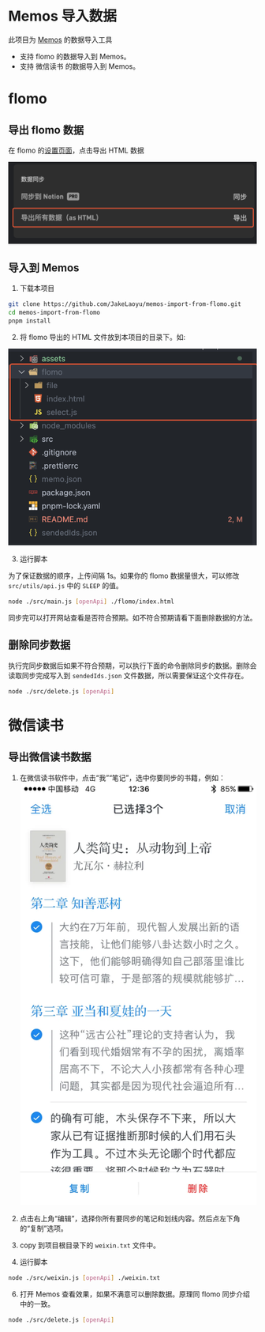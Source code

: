 # Memos 导入数据

此项目为 [Memos](https://github.com/usememos/memos) 的数据导入工具

- 支持 flomo 的数据导入到 Memos。
- 支持 微信读书 的数据导入到 Memos。

# flomo

## 导出 flomo 数据

在 flomo 的[设置页面](https://v.flomoapp.com/mine?source=account)，点击导出 HTML 数据

![](assets/SCR-20230211-tbm.png)

## 导入到 Memos

1. 下载本项目

```bash
git clone https://github.com/JakeLaoyu/memos-import-from-flomo.git
cd memos-import-from-flomo
pnpm install
```

2. 将 flomo 导出的 HTML 文件放到本项目的目录下。如: 

![](assets/SCR-20230211-tdr.png)

3. 运行脚本

为了保证数据的顺序，上传间隔 1s。如果你的 flomo 数据量很大，可以修改 `src/utils/api.js` 中的 `SLEEP` 的值。

```bash
node ./src/main.js [openApi] ./flomo/index.html
```

同步完可以打开网站查看是否符合预期。如不符合预期请看下面删除数据的方法。

## 删除同步数据

执行完同步数据后如果不符合预期，可以执行下面的命令删除同步的数据。删除会读取同步完成写入到 `sendedIds.json` 文件数据，所以需要保证这个文件存在。

```bash
node ./src/delete.js [openApi]
```

# 微信读书
## 导出微信读书数据

1. 在微信读书软件中，点击“我”“笔记”，选中你要同步的书籍，例如：
![](assets/v2-295a0ead6bb22aa51fc2c447cf24e082_1440w.webp)

2. 点击右上角“编辑”，选择你所有要同步的笔记和划线内容。然后点左下角的“复制”选项。
3. copy 到项目根目录下的 `weixin.txt` 文件中。
5. 运行脚本

```bash
node ./src/weixin.js [openApi] ./weixin.txt
```

6. 打开 Memos 查看效果，如果不满意可以删除数据。原理同 flomo 同步介绍中的一致。
   
```bash
node ./src/delete.js [openApi]
```